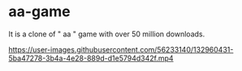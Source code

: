 # aa-game
It is a clone of " aa " game with over 50 million downloads.

https://user-images.githubusercontent.com/56233140/132960431-5ba47278-3b4a-4e28-889d-d1e5794d342f.mp4
